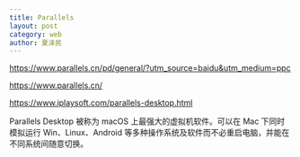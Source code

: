 ```yaml
---
title: Parallels
layout: post
category: web
author: 夏泽民
---
```

https://www.parallels.cn/pd/general/?utm_source=baidu&utm_medium=ppc

https://www.parallels.cn/
<!-- more -->
https://www.iplaysoft.com/parallels-desktop.html

Parallels Desktop 被称为 macOS 上最强大的虚拟机软件。可以在 Mac 下同时模拟运行 Win、Linux、Android 等多种操作系统及软件而不必重启电脑，并能在不同系统间随意切换。
